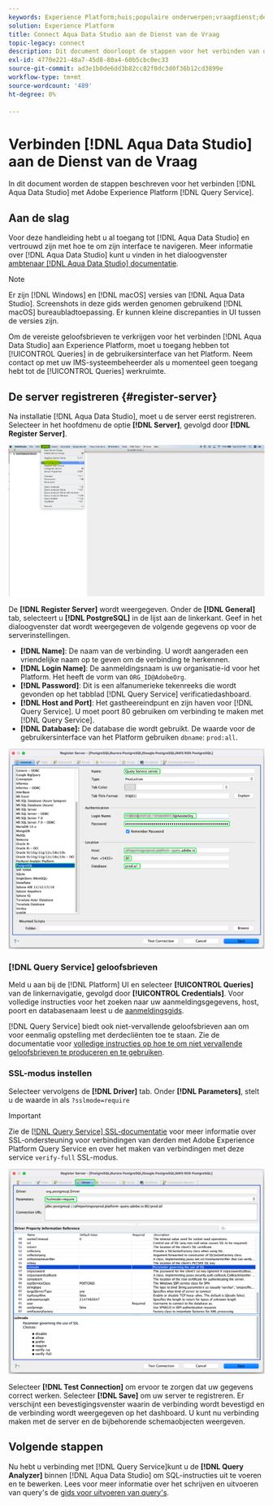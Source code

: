 ```yaml
---
keywords: Experience Platform;huis;populaire onderwerpen;vraagdienst;de dienst van de Vraag;de Studio van Gegevens Aqua;de gegevensstudio van Aqua;verbind met de vraagdienst;
solution: Experience Platform
title: Connect Aqua Data Studio aan de Dienst van de Vraag
topic-legacy: connect
description: Dit document doorloopt de stappen voor het verbinden van de Studio van Gegevens Aqua met de Dienst van de Vraag van Adobe Experience Platform.
exl-id: 4770e221-48a7-45d8-80a4-60b5cbc0ec33
source-git-commit: ad3e1b0de6dd3b82cc82f0dc3d0f36b12cd3899e
workflow-type: tm+mt
source-wordcount: '489'
ht-degree: 0%

---
```


# Verbinden [!DNL Aqua Data Studio] aan de Dienst van de Vraag

In dit document worden de stappen beschreven voor het verbinden [!DNL Aqua Data Studio] met Adobe Experience Platform [!DNL Query Service].

## Aan de slag

Voor deze handleiding hebt u al toegang tot [!DNL Aqua Data Studio] en vertrouwd zijn met hoe te om zijn interface te navigeren. Meer informatie over [!DNL Aqua Data Studio] kunt u vinden in het dialoogvenster [ambtenaar [!DNL Aqua Data Studio] documentatie](https://www.aquaclusters.com/app/home/project/public/aquadatastudio/wikibook/Documentation21.1/page/0/Aqua-Data-Studio-21-1).

>[!NOTE]
>
>Er zijn [!DNL Windows] en [!DNL macOS] versies van [!DNL Aqua Data Studio]. Screenshots in deze gids werden genomen gebruikend [!DNL macOS] bureaubladtoepassing. Er kunnen kleine discrepanties in UI tussen de versies zijn.

Om de vereiste geloofsbrieven te verkrijgen voor het verbinden [!DNL Aqua Data Studio] aan Experience Platform, moet u toegang hebben tot [!UICONTROL Queries] in de gebruikersinterface van het Platform. Neem contact op met uw IMS-systeembeheerder als u momenteel geen toegang hebt tot de [!UICONTROL Queries] werkruimte.

## De server registreren {#register-server}

Na installatie [!DNL Aqua Data Studio], moet u de server eerst registreren. Selecteer in het hoofdmenu de optie **[!DNL Server]**, gevolgd door **[!DNL Register Server]**.

![Het vervolgkeuzemenu Server met registerserver gemarkeerd.](../images/clients/aqua-data-studio/register-server.png)

De **[!DNL Register Server]** wordt weergegeven. Onder de **[!DNL General]** tab, selecteert u **[!DNL PostgreSQL]** in de lijst aan de linkerkant. Geef in het dialoogvenster dat wordt weergegeven de volgende gegevens op voor de serverinstellingen.

- **[!DNL Name]**: De naam van de verbinding. U wordt aangeraden een vriendelijke naam op te geven om de verbinding te herkennen.
- **[!DNL Login Name]**: De aanmeldingsnaam is uw organisatie-id voor het Platform. Het heeft de vorm van `ORG_ID@AdobeOrg`.
- **[!DNL Password]**: Dit is een alfanumerieke tekenreeks die wordt gevonden op het tabblad [!DNL Query Service] verificatiedashboard.
- **[!DNL Host and Port]**: Het gastheereindpunt en zijn haven voor [!DNL Query Service]. U moet poort 80 gebruiken om verbinding te maken met [!DNL Query Service].
- **[!DNL Database]:** De database die wordt gebruikt. De waarde voor de gebruikersinterface van het Platform gebruiken `dbname`: `prod:all`.

![Het lusje van de Studio Algemeen van Gegevens Aqua met de vereiste benadrukte inputgebieden.](../images/clients/aqua-data-studio/register-server-general-tab.png)

### [!DNL Query Service] geloofsbrieven

Meld u aan bij de [!DNL Platform] UI en selecteer **[!UICONTROL Queries]** van de linkernavigatie, gevolgd door **[!UICONTROL Credentials]**. Voor volledige instructies voor het zoeken naar uw aanmeldingsgegevens, host, poort en databasenaam leest u de [aanmeldingsgids](../ui/credentials.md).

[!DNL Query Service] biedt ook niet-vervallende geloofsbrieven aan om voor eenmalig opstelling met derdecliënten toe te staan. Zie de documentatie voor [volledige instructies op hoe te om niet vervallende geloofsbrieven te produceren en te gebruiken](../ui/credentials.md#non-expiring-credentials).

### SSL-modus instellen

Selecteer vervolgens de **[!DNL Driver]** tab. Onder **[!DNL Parameters]**, stelt u de waarde in als `?sslmode=require`

>[!IMPORTANT]
>
>Zie de [[!DNL Query Service] SSL-documentatie](./ssl-modes.md) voor meer informatie over SSL-ondersteuning voor verbindingen van derden met Adobe Experience Platform Query Service en over het maken van verbindingen met deze service `verify-full` SSL-modus.

![Het lusje van de Bestuurder van de Studio van Gegevens Aqua met het benadrukte gebied van Parameters.](../images/clients/aqua-data-studio/register-server-driver-tab.png)

Selecteer **[!DNL Test Connection]** om ervoor te zorgen dat uw gegevens correct werken. Selecteer **[!DNL Save]** om uw server te registreren. Er verschijnt een bevestigingsvenster waarin de verbinding wordt bevestigd en de verbinding wordt weergegeven op het dashboard. U kunt nu verbinding maken met de server en de bijbehorende schemaobjecten weergeven.

## Volgende stappen

Nu hebt u verbinding met [!DNL Query Service]kunt u de **[!DNL Query Analyzer]** binnen [!DNL Aqua Data Studio] om SQL-instructies uit te voeren en te bewerken. Lees voor meer informatie over het schrijven en uitvoeren van query&#39;s de [gids voor uitvoeren van query&#39;s](../best-practices/writing-queries.md).
